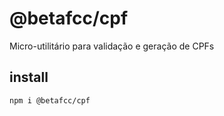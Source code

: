 # @betafcc/cpf

Micro-utilitário para validação e geração de CPFs

## install

```sh
npm i @betafcc/cpf
```
